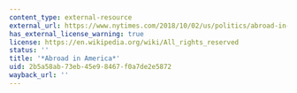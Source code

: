 ```yaml
---
content_type: external-resource
external_url: https://www.nytimes.com/2018/10/02/us/politics/abroad-in-america-politics.html
has_external_license_warning: true
license: https://en.wikipedia.org/wiki/All_rights_reserved
status: ''
title: '*Abroad in America*'
uid: 2b5a58ab-73eb-45e9-8467-f0a7de2e5872
wayback_url: ''
---
```

